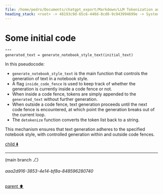 ```yaml
---
file: /home/pedro/Documents/chatgpt_export/Markdown/LLM Tokenization and Variability.md
heading_stack: <root> -> 48193c9d-65c6-440d-8cd0-9c943994699e -> System -> 91ce2a8a-e1f3-4f78-ba1d-3b61beaaa490 -> System -> aaa26c7f-9d7a-4fb3-baa7-c136119b6999 -> User -> 9befa034-dcaf-4952-9436-8d80bc11c9b8 -> Assistant -> aaa226bd-4f84-4ff6-a977-51e43cd38071 -> User -> ec6cec4f-64e1-436c-9033-5fe6bf01ac66 -> Assistant -> aaa270b5-4d27-42c4-8d2c-fde003fb3298 -> User -> 2bcea45d-8b8d-4e52-a08f-07c23aeba62f -> Assistant -> aaa240b1-6267-415f-be35-5b89ec40399e -> User -> 141398eb-1141-4daa-8ea6-1340227739fa -> Assistant -> aaa2262f-714f-475c-add3-0c941a7c3dad -> User -> 48903d0a-f324-4a07-bb9d-f1c9e33f2348 -> Assistant -> Fundamental Concept: -> Specific Task of Forbidding Certain Text: -> aaa269cc-0a75-4f36-9cbc-013b72325bc8 -> User -> a292f323-1b58-444b-b4a5-3a1b54d1daa5 -> Assistant -> Some initial code
---
```

# Some initial code
```
"""
generated_text = generate_notebook_style_text(initial_text)
```

In this pseudocode:

- `generate_notebook_style_text` is the main function that controls the generation of text in a notebook style.
- A flag `inside_code_fence` is used to keep track of whether the generation is currently inside a code fence or not.
- When inside a code fence, tokens are simply appended to the `generated_text` without further generation.
- When outside a code fence, text generation proceeds until the next code fence is encountered, at which point the generation breaks out of the current loop.
- The `detokenize` function converts the token list back to a string.

This mechanism ensures that text generation adheres to the specified notebook style, with controlled generation within and outside code fences.

[child ⬇️](#aaa2d916-3853-4e14-bf8a-848596280740)

---

(main branch ⎇)
###### aaa2d916-3853-4e14-bf8a-848596280740
[parent ⬆️](#a292f323-1b58-444b-b4a5-3a1b54d1daa5)
